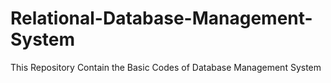 # Relational-Database-Management-System
This Repository Contain the Basic Codes of Database Management System
